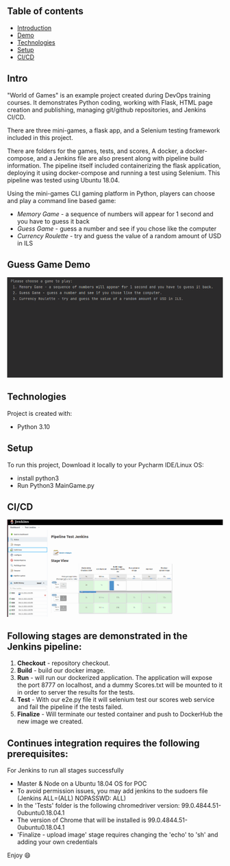 ## Table of contents
* [Introduction](#Introduction)
* [Demo](#Demo)
* [Technologies](#technologies)
* [Setup](#setup)
* [CI/CD](#CI/CD)


## Intro 
"World of Games" is an example project created during DevOps training courses. It demonstrates Python coding, working with Flask, HTML page creation and publishing, managing git/github repositories, and Jenkins CI/CD.

There are three mini-games, a flask app, and a Selenium testing framework included in this project.

There are folders for the games, tests, and scores, A docker, a docker-compose, and a Jenkins file are also present along with pipeline build information.
The pipeline itself included containerizing the flask application, deploying it using docker-compose and running a test using Selenium.
This pipeline was tested using Ubuntu 18.04.

Using the mini-games CLI gaming platform in Python, players can choose and play a command line based game: 
* *Memory Game* - a sequence of numbers will appear for 1 second and you have to
guess it back
* *Guess Game* - guess a number and see if you chose like the computer
* *Currency Roulette* - try and guess the value of a random amount of USD in ILS

## Guess Game Demo
![Alt text](Demo.gif)
	
## Technologies
Project is created with:
* Python 3.10
	
## Setup
To run this project, Download it locally to your Pycharm IDE/Linux OS:
* install python3
* Run Python3 MainGame.py

## CI/CD
![Alt text](CI_CD.gif)

## Following stages are demonstrated in the Jenkins pipeline:
1. **Checkout** - repository checkout.
2. **Build** - build our docker image.
3. **Run** - will run our dockerized application. The application will expose the port 8777 on
localhost, and a dummy Scores.txt will be mounted to it in order to server the results for
the tests.
4. **Test** - With our e2e.py file it will selenium test our scores web service and fail the
pipeline if the tests failed.
5. **Finalize** - Will terminate our tested container and push to DockerHub the new image we created.

## Continues integration requires the following prerequisites:
For Jenkins to run all stages successfully
* Master & Node on a Ubuntu 18.04 OS for POC
* To avoid permission issues, you may add jenkins to the sudoers file (Jenkins ALL=(ALL) NOPASSWD: ALL)
* In the 'Tests' folder is the following chromedriver version: 99.0.4844.51-0ubuntu0.18.04.1
* The version of Chrome that will be installed is 99.0.4844.51-0ubuntu0.18.04.1
* 'Finalize - upload image' stage requires changing the 'echo' to 'sh' and adding your own credentials         


Enjoy :smile: 
